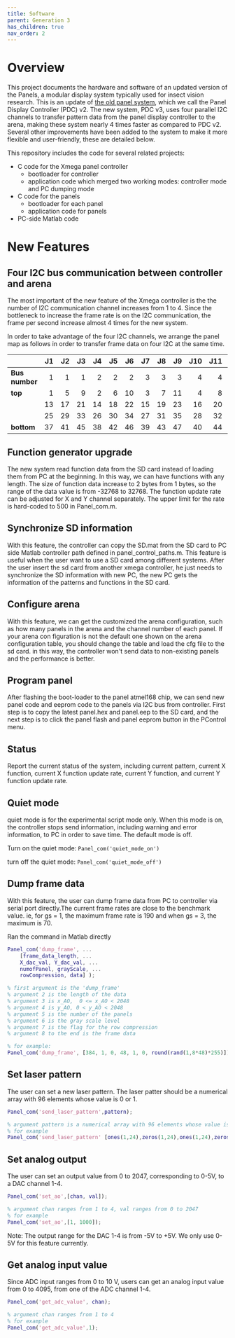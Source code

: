 ```yaml
---
title: Software
parent: Generation 3
has_children: true
nav_order: 2
---
```


# Overview

This project documents the hardware and software of an updated version of the Panels, a modular display system typically used for insect vision research. This is an update of [the old panel system](/Generation%203/Software/docs/g2-panels.html), which we call the Panel Display Controller (PDC) v2. The new system, PDC v3, uses four parallel I2C channels to transfer pattern data from the panel display controller to the arena, making these system nearly 4 times faster as compared to PDC v2. Several other improvements have been added to the system to make it more flexible and user-friendly, these are detailed below.  


This repository includes the code for several related projects:

- C code for the Xmega panel controller
  - bootloader for controller
  - application code which merged two working modes: controller mode and PC dumping mode
- C code for the panels
  - bootloader for each panel
  - application code for panels
- PC-side Matlab code

# New Features

## Four I2C bus communication between controller and arena

The most important of the new feature of the Xmega controller is the the number of I2C communication channel increases from 1 to 4. Since the bottleneck to increase the frame rate is on the I2C communication, the frame per second increase almost 4 times for the new system.

In order to take advantage of the four I2C channels, we arrange the panel map as follows in order to transfer frame data on four I2C at the same time.

|                | J1 | J2 | J3 | J4 | J5 | J6 | J7 | J8 | J9 | J10 | J11 | J12 |
| -------------- | --:| --:| --:| --:| --:| --:| --:| --:| --:| ---:| ---:| ---:|
| **Bus number** |  1 |  1 |  1 |  2 |  2 |  2 |  3 |  3 |  3 |   4 |   4 |   4 |
| **top**        |  1 |  5 |  9 |  2 |  6 | 10 |  3 |  7 | 11 |   4 |   8 |  12 |
|                | 13 | 17 | 21 | 14 | 18 | 22 | 15 | 19 | 23 |  16 |  20 |  24 |
|                | 25 | 29 | 33 | 26 | 30 | 34 | 27 | 31 | 35 |  28 |  32 |  36 |
| **bottom**     | 37 | 41 | 45 | 38 | 42 | 46 | 39 | 43 | 47 |  40 |  44 |  48 |


## Function generator upgrade 

The new system read function data from the SD card instead of loading them from PC at the beginning. In this way, we can have functions with any length. The size of function data increase to 2 bytes from 1 bytes, so the range of the data value is from -32768 to 32768. The function update rate can be adjusted for X and Y channel separately. The upper limit for the rate is hard-coded to 500 in Panel_com.m.

## Synchronize SD information

With this feature, the controller can copy the SD.mat from the SD card to PC side Matlab controller path defined in panel_control_paths.m. This feature is useful when the user want to use a SD card among different systems. After the user insert the sd card from another xmega controller, he just needs to synchronize the SD information with new PC, the new PC gets the information of the patterns and functions in the SD card.

## Configure arena

With this feature, we can get the  customized the arena configuration, such as how many panels in the arena and the channel number of each panel. If your arena con figuration is not the default one shown on the arena configuration table, you should change the table and load the cfg file to the sd card. in this way, the controller won't send data to non-existing panels and the performance is better.

## Program panel

After flashing the boot-loader to the panel atmel168 chip, we can send new panel code and eeprom code to the panels via I2C bus from controller. First step is to copy the latest panel.hex and  panel.eep to the SD card, and the next step is to click the panel flash and panel eeprom button in the PControl menu.

## Status

Report the current status of the system, including current pattern, current X function, current X function update rate, current Y function, and current Y function update rate.


## Quiet mode

quiet mode is for the experimental script mode only. When this mode is on, the controller stops send information, including warning and error information, to PC in order to save time. The default mode is off.

Turn on the quiet mode: `Panel_com('quiet_mode_on')`

turn off the quiet mode:  `Panel_com('quiet_mode_off')`

## Dump frame data

With this feature, the user can dump frame data from PC to controller via serial port directly.The current frame rates are close to the benchmark value. ie, for gs = 1, the maximum frame rate is 190 and when gs = 3, the maximum is 70. 

Ran the command in Matlab directly

```matlab
Panel_com('dump_frame', ...
    [frame_data_length, ...
    X_dac_val, Y_dac_val, ...
    numofPanel, grayScale, ...
    rowCompression, data] );

% first argument is the 'dump_frame' 
% argument 2 is the length of the data
% argument 3 is x_AO,  0 <= x_AO < 2048
% argument 4 is y_AO, 0 < y_AO < 2048
% argument 5 is the number of the panels
% argument 6 is the gray scale level
% argument 7 is the flag for the row compression
% argument 8 to the end is the frame data

% for example:
Panel_com('dump_frame', [384, 1, 0, 48, 1, 0, round(rand(1,8*48)*255)]);
```


## Set laser pattern

The user can set a new laser pattern. The laser patter should be a numerical array with 96 elements whose value is 0 or 1.
```matlab
Panel_com('send_laser_pattern',pattern);

% argument pattern is a numerical array with 96 elements whose value is either 0 or 1
% for example
Panel_com('send_laser_pattern' [ones(1,24),zeros(1,24),ones(1,24),zeros(1,24)]); 
```

## Set analog output

The user can set an output value from 0 to 2047, corresponding to 0-5V, to a DAC channel 1-4.

```matlab
Panel_com('set_ao',[chan, val]);

% argument chan ranges from 1 to 4, val ranges from 0 to 2047
% for example
Panel_com('set_ao',[1, 1000]);
```

Note:  The output range for the DAC 1-4 is from -5V to +5V. We only use 0-5V for this feature currently.

## Get analog input value

Since ADC input ranges from 0 to 10 V,  users can get an analog input value from 0 to 4095, from one of the ADC channel 1-4.

```matlab
Panel_com('get_adc_value', chan);

% argument chan ranges from 1 to 4
% for example
Panel_com('get_adc_value',1);
```